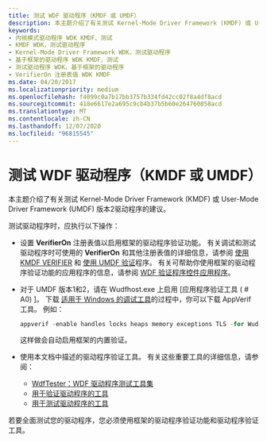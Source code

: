 ```yaml
---
title: 测试 WDF 驱动程序（KMDF 或 UMDF）
description: 本主题介绍了有关测试 Kernel-Mode Driver Framework (KMDF) 或 User-Mode Driver Framework (UMDF) 版本2驱动程序的建议。
keywords:
- 内核模式驱动程序 WDK KMDF、测试
- KMDF WDK，测试驱动程序
- Kernel-Mode Driver Framework WDK，测试驱动程序
- 基于框架的驱动程序 WDK KMDF，测试
- 测试驱动程序 WDK，基于框架的驱动程序
- VerifierOn 注册表值 WDK KMDF
ms.date: 04/20/2017
ms.localizationpriority: medium
ms.openlocfilehash: f4099c0a7b17bb3757b334fd42cc02f8a4df8acd
ms.sourcegitcommit: 418e6617e2a695c9cb4b37b5b60e264760858acd
ms.translationtype: MT
ms.contentlocale: zh-CN
ms.lasthandoff: 12/07/2020
ms.locfileid: "96815545"
---
```

# <a name="testing-a-wdf-driver-kmdf-or-umdf"></a>测试 WDF 驱动程序（KMDF 或 UMDF）


本主题介绍了有关测试 Kernel-Mode Driver Framework (KMDF) 或 User-Mode Driver Framework (UMDF) 版本2驱动程序的建议。

测试驱动程序时，应执行以下操作：

-   设置 **VerifierOn** 注册表值以启用框架的驱动程序验证功能。 有关调试和测试驱动程序时可使用的 **VerifierOn** 和其他注册表值的详细信息，请参阅 [使用 KMDF VERIFIER](using-kmdf-verifier.md) 和 [使用 UMDF 验证](using-umdf-verifier.md)程序。 有关可帮助你使用框架的驱动程序验证功能的应用程序的信息，请参阅 [WDF 验证程序控件应用程序](../devtest/wdf-verifier-control-application.md)。

-   对于 UMDF 版本1和2，请在 Wudfhost.exe 上启用 [应用程序验证工具 ( # A0) ]。 下载 [适用于 Windows 的调试工具](../debugger/debugger-download-tools.md)的过程中，你可以下载 AppVerif 工具。  例如：
    ```cpp
    appverif -enable handles locks heaps memory exceptions TLS -for WudfHost.exe
    ```

    这样做会自动启用框架的内置验证。
-   使用本文档中描述的驱动程序验证工具。 有关这些重要工具的详细信息，请参阅：
    -   [WdfTester：WDF 驱动程序测试工具集](../devtest/wdftester--wdf-driver-testing-toolset.md)
    -   [用于验证驱动程序的工具](../devtest/tools-for-verifying-drivers.md)
    -   [用于测试驱动程序的工具](../devtest/tools-for-testing-drivers.md)

若要全面测试您的驱动程序，您必须使用框架的驱动程序验证功能和驱动程序验证工具。 
